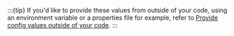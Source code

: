 :::{tip}
If you'd like to provide these values from outside of your code, using an environment variable or a properties file for example, refer to [Provide config values outside of your code](../how-tos.md#how-to-provide-config-values-from-outside-of-my-code).
:::

